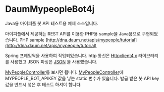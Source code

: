 DaumMypeopleBot4j
=================

Java용 마이피플 봇 API 테스트용 예제 소스입니다.

마이피플에서 제공하는 REST API를 이용한 PHP용 sample을 Java용으로 구현되었습니다.
PHP sample [http://dna.daum.net/apis/mypeople/tutorial](http://dna.daum.net/apis/mypeople/tutorial)

Spring 프레임웍을 사용하여 작업되었습니다.
http 통신은 [Httpclient4.x](http://hc.apache.org/httpcomponents-client-4.3.x/index.html) 라이브러리를 사용했고
JSON 파싱은 [JSON](https://github.com/douglascrockford/JSON-java) 을 사용했습니다.

[MyPeopleController](https://github.com/jeedy/DaumMypeopleBot4j/blob/master/src/jee/mypeoplebot/controller/MyPeopleController.java)를 보시면 됩니다.
[MyPeopleController](https://github.com/jeedy/DaumMypeopleBot4j/blob/master/src/jee/mypeoplebot/controller/MyPeopleController.java)에 MYPEOPLE_BOT_APIKEY 값을 넣는 static 변수가 있습니다. 발급 받은 봇 API key 값을 반드시 넣은 후 테스트 하셔야 합니다.
